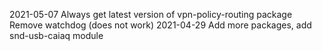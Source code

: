 

2021-05-07 Always get latest version of vpn-policy-routing package
           Remove watchdog (does not work) 
2021-04-29 Add more packages, add snd-usb-caiaq module
